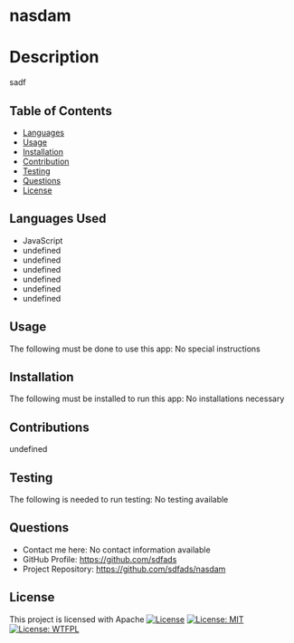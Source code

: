 # nasdam
  

  # Description
  sadf

  ## Table of Contents

  * [Languages](#Languages)
  * [Usage](#Usage)
  * [Installation](#Installation)
  * [Contribution](#Contributions)
  * [Testing](#Testing)
  * [Questions](#Questions)
  * [License](#License)

  ## Languages Used
  * JavaScript
  * undefined
  * undefined
  * undefined
  * undefined
  * undefined
  * undefined

  ## Usage
  The following must be done to use this app: No special instructions

  ## Installation
  The following must be installed to run this app: No installations necessary

  ## Contributions
  undefined

  ## Testing
  The following is needed to run testing: No testing available

  ## Questions
  * Contact me here: No contact information available
  * GitHub Profile: https://github.com/sdfads
  * Project Repository: https://github.com/sdfads/nasdam

  ## License
  This project is licensed with Apache
  [![License](https://img.shields.io/badge/License-Apache_2.0-blue.svg)](https://opensource.org/licenses/Apache-2.0)
  [![License: MIT](https://img.shields.io/badge/License-MIT-yellow.svg)](https://opensource.org/licenses/MIT)
  [![License: WTFPL](https://img.shields.io/badge/License-WTFPL-brightgreen.svg)](http://www.wtfpl.net/about/)

